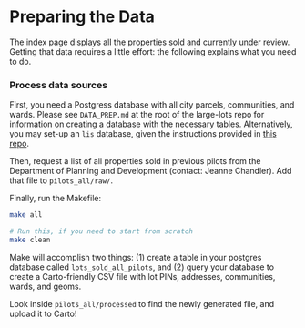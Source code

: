 # Preparing the Data

The index page displays all the properties sold and currently under review. Getting that data requires a little effort: the following explains what you need to do.

### Process data sources 

First, you need a Postgress database with all city parcels, communities, and wards. Please see `DATA_PREP.md` at the root of the large-lots repo for information on creating a database with the necessary tables. Alternatively, you may set-up an `lis` database, given the instructions provided in [this repo](https://github.com/datamade/lis).

Then, request a list of all properties sold in previous pilots from the Department of Planning and Development (contact: Jeanne Chandler). Add that file to `pilots_all/raw/`. 

Finally, run the Makefile:

```bash
make all

# Run this, if you need to start from scratch
make clean
``` 

Make will accomplish two things: (1) create a table in your postgres database called `lots_sold_all_pilots`, and (2) query your database to create a Carto-friendly CSV file with lot PINs, addresses, communities, wards, and geoms.

Look inside `pilots_all/processed` to find the newly generated file, and upload it to Carto!




